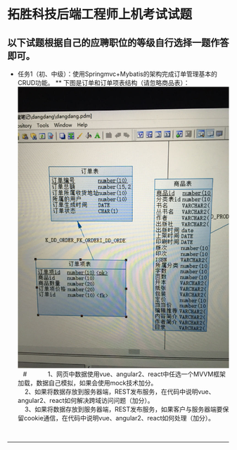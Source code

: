 # 拓胜科技后端工程师上机考试试题
## 以下试题根据自己的应聘职位的等级自行选择一题作答即可。
* 任务1（初、中级）：使用Springmvc+Mybatis的架构完成订单管理基本的CRUD功能。
   ** 下图是订单和订单项表结构（请忽略商品表）：
	    <img src="task1.jpg"/>
	    #
            1、网页中数据使用vue、angular2、react中任选一个MVVM框架加载，数据自己模拟，如果会使用mock技术加分。<br>
	     2、如果将数据存放到服务器端，REST发布服务，在代码中说明vue、angular2、react如何解决跨域访问问题（加分）。<br>
	     3、如果将数据存放到服务器端，REST发布服务，如果客户与服务器端要保留cookie通信，在代码中说明vue、angular2、react如何处理（加分）。<br>
	     
   </ul>
</div>
<hr/>

